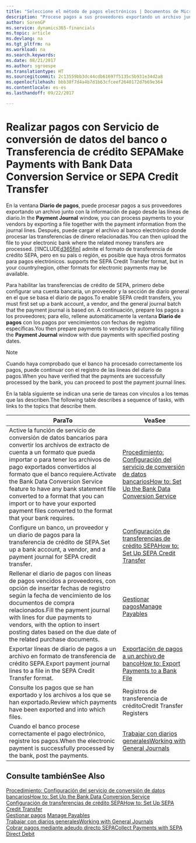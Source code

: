 ```yaml
---
title: "Seleccione el método de pagos electrónicos | Documentos de Microsoft"
description: "Procese pagos a sus proveedores exportando un archivo junto con la información de pago desde las líneas de diario."
author: SorenGP
ms.service: dynamics365-financials
ms.topic: article
ms.devlang: na
ms.tgt_pltfrm: na
ms.workload: na
ms.search.keywords: 
ms.date: 08/21/2017
ms.author: sgroespe
ms.translationtype: HT
ms.sourcegitcommit: 2c13559bb3dc44cdb61697f5135c5b931e34d2a8
ms.openlocfilehash: bbb38f7d4a4b7d1b63cfceef2640172d7b69e364
ms.contentlocale: es-es
ms.lasthandoff: 09/22/2017

---
```

# <a name="make-payments-with-bank-data-conversion-service-or-sepa-credit-transfer"></a><span data-ttu-id="3531b-103">Realizar pagos con Servicio de conversión de datos del banco o Transferencia de crédito SEPA</span><span class="sxs-lookup"><span data-stu-id="3531b-103">Make Payments with Bank Data Conversion Service or SEPA Credit Transfer</span></span>
<span data-ttu-id="3531b-104">En la ventana **Diario de pagos**, puede procesar pagos a sus proveedores exportando un archivo junto con la información de pago desde las líneas de diario.</span><span class="sxs-lookup"><span data-stu-id="3531b-104">In the **Payment Journal** window, you can process payments to your vendors by exporting a file together with the payment information from the journal lines.</span></span> <span data-ttu-id="3531b-105">Después, puede cargar el archivo al banco electrónico donde procesar las transferencias de dinero relacionadas.</span><span class="sxs-lookup"><span data-stu-id="3531b-105">You can then upload the file to your electronic bank where the related money transfers are processed.</span></span> [!INCLUDE[d365fin](includes/d365fin_md.md)]<span data-ttu-id="3531b-106"> admite el formato de transferencia de crédito SEPA, pero en su país o región, es posible que haya otros formatos para pagos electrónicos.</span><span class="sxs-lookup"><span data-stu-id="3531b-106"> supports the SEPA Credit Transfer format, but in your country/region, other formats for electronic payments may be available.</span></span>   

 <span data-ttu-id="3531b-107">Para habilitar las transferencias de crédito de SEPA, primero debe configurar una cuenta bancaria, un proveedor y la sección de diario general en el que se basa el diario de pagos.</span><span class="sxs-lookup"><span data-stu-id="3531b-107">To enable SEPA credit transfers, you must first set up a bank account, a vendor, and the general journal batch that the payment journal is based on.</span></span> <span data-ttu-id="3531b-108">A continuación, prepare los pagos a los proveedores; para ello, rellene automáticamente la ventana **Diario de pagos** con los pagos por vencimientos con fechas de registro específicas.</span><span class="sxs-lookup"><span data-stu-id="3531b-108">You then prepare payments to vendors by automatically filling the **Payment Journal** window with due payments with specified posting dates.</span></span>  

> [!NOTE]  
>  <span data-ttu-id="3531b-109">Cuando haya comprobado que el banco ha procesado correctamente los pagos, puede continuar con el registro de las líneas del diario de pagos.</span><span class="sxs-lookup"><span data-stu-id="3531b-109">When you have verified that the payments are successfully processed by the bank, you can proceed to post the payment journal lines.</span></span>  

 <span data-ttu-id="3531b-110">En la tabla siguiente se indican una serie de tareas con vínculos a los temas que las describen.</span><span class="sxs-lookup"><span data-stu-id="3531b-110">The following table describes a sequence of tasks, with links to the topics that describe them.</span></span>   

|<span data-ttu-id="3531b-111">**Para**</span><span class="sxs-lookup"><span data-stu-id="3531b-111">**To**</span></span>|<span data-ttu-id="3531b-112">**Vea**</span><span class="sxs-lookup"><span data-stu-id="3531b-112">**See**</span></span>|  
|------------|-------------|  
|<span data-ttu-id="3531b-113">Active la función de servicio de conversión de datos bancarios para convertir los archivos de extracto de cuenta a un formato que pueda importar o para tener los archivos de pago exportados convertidos al formato que el banco requiere.</span><span class="sxs-lookup"><span data-stu-id="3531b-113">Activate the Bank Data Conversion Service feature to have any bank statement file converted to a format that you can import or to have your exported payment files converted to the format that your bank requires.</span></span>|[<span data-ttu-id="3531b-114">Procedimiento: Configuración del servicio de conversión de datos bancarios</span><span class="sxs-lookup"><span data-stu-id="3531b-114">How to: Set Up the Bank Data Conversion Service</span></span>](bank-how-setup-bank-statement-service.md)|  
|<span data-ttu-id="3531b-115">Configure un banco, un proveedor y un diario de pagos para la transferencia de crédito de SEPA.</span><span class="sxs-lookup"><span data-stu-id="3531b-115">Set up a bank account, a vendor, and a payment journal for SEPA credit transfer.</span></span>|[<span data-ttu-id="3531b-116">Configuración de transferencias de crédito SEPA</span><span class="sxs-lookup"><span data-stu-id="3531b-116">How to: Set Up SEPA Credit Transfer</span></span>](finance-how-to-set-up-sepa-credit-transfer.md)|  
|<span data-ttu-id="3531b-117">Rellenar el diario de pagos con líneas de pagos vencidos a proveedores, con opción de insertar fechas de registro según la fecha de vencimiento de los documentos de compra relacionados.</span><span class="sxs-lookup"><span data-stu-id="3531b-117">Fill the payment journal with lines for due payments to vendors, with the option to insert posting dates based on the due date of the related purchase documents.</span></span>|[<span data-ttu-id="3531b-118">Gestionar pagos</span><span class="sxs-lookup"><span data-stu-id="3531b-118">Manage Payables</span></span>](payables-manage-payables.md)|  
|<span data-ttu-id="3531b-119">Exportar líneas de diario de pagos a un archivo en formato de transferencia de crédito SEPA.</span><span class="sxs-lookup"><span data-stu-id="3531b-119">Export payment journal lines to a file in the SEPA Credit Transfer format.</span></span>|[<span data-ttu-id="3531b-120">Exportación de pagos a un archivo de banco</span><span class="sxs-lookup"><span data-stu-id="3531b-120">How to: Export Payments to a Bank File</span></span>](payables-how-export-payments-bank-file.md)|  
|<span data-ttu-id="3531b-121">Consulte los pagos que se han exportado y los archivos a los que se han exportado.</span><span class="sxs-lookup"><span data-stu-id="3531b-121">Review which payments have been exported and into which files.</span></span>|<span data-ttu-id="3531b-122">Registros de transferencia de crédito</span><span class="sxs-lookup"><span data-stu-id="3531b-122">Credit Transfer Registers</span></span>|  
|<span data-ttu-id="3531b-123">Cuando el banco procese correctamente el pago electrónico, registre los pagos.</span><span class="sxs-lookup"><span data-stu-id="3531b-123">When the electronic payment is successfully processed by the bank, post the payments.</span></span>|[<span data-ttu-id="3531b-124">Trabajar con diarios generales</span><span class="sxs-lookup"><span data-stu-id="3531b-124">Working with General Journals</span></span>](ui-work-general-journals.md)|  

## <a name="see-also"></a><span data-ttu-id="3531b-125">Consulte también</span><span class="sxs-lookup"><span data-stu-id="3531b-125">See Also</span></span>  
[<span data-ttu-id="3531b-126">Procedimiento: Configuración del servicio de conversión de datos bancarios</span><span class="sxs-lookup"><span data-stu-id="3531b-126">How to: Set Up the Bank Data Conversion Service</span></span>](bank-how-setup-bank-statement-service.md)  
[<span data-ttu-id="3531b-127">Configuración de transferencias de crédito SEPA</span><span class="sxs-lookup"><span data-stu-id="3531b-127">How to: Set Up SEPA Credit Transfer</span></span>](finance-how-to-set-up-sepa-credit-transfer.md)  
<span data-ttu-id="3531b-128">[Gestionar pagos](payables-manage-payables.md) </span><span class="sxs-lookup"><span data-stu-id="3531b-128">[Manage Payables](payables-manage-payables.md) </span></span>  
[<span data-ttu-id="3531b-129">Trabajar con diarios generales</span><span class="sxs-lookup"><span data-stu-id="3531b-129">Working with General Journals</span></span>](ui-work-general-journals.md)  
[<span data-ttu-id="3531b-130">Cobrar pagos mediante adeudo directo SEPA</span><span class="sxs-lookup"><span data-stu-id="3531b-130">Collect Payments with SEPA Direct Debit</span></span>](finance-collect-payments-with-sepa-direct-debit.md)   

